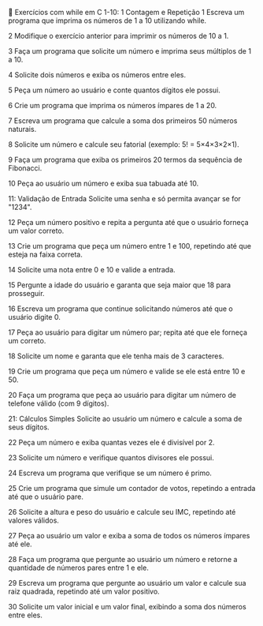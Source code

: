 📌 Exercícios com while em C 1-10: 
1 Contagem e Repetição 1 Escreva um programa que imprima os números de 1 a 10 utilizando while.

2 Modifique o exercício anterior para imprimir os números de 10 a 1.

3 Faça um programa que solicite um número e imprima seus múltiplos de 1 a 10.

4 Solicite dois números e exiba os números entre eles.

5 Peça um número ao usuário e conte quantos dígitos ele possui.

6 Crie um programa que imprima os números ímpares de 1 a 20.

7 Escreva um programa que calcule a soma dos primeiros 50 números naturais.

8 Solicite um número e calcule seu fatorial (exemplo: 5! = 5×4×3×2×1).

9 Faça um programa que exiba os primeiros 20 termos da sequência de Fibonacci.

10 Peça ao usuário um número e exiba sua tabuada até 10.

11: Validação de Entrada Solicite uma senha e só permita avançar se for "1234".

12 Peça um número positivo e repita a pergunta até que o usuário forneça um valor correto.

13 Crie um programa que peça um número entre 1 e 100, repetindo até que esteja na faixa correta.

14 Solicite uma nota entre 0 e 10 e valide a entrada.

15 Pergunte a idade do usuário e garanta que seja maior que 18 para prosseguir.

16 Escreva um programa que continue solicitando números até que o usuário digite 0.

17 Peça ao usuário para digitar um número par; repita até que ele forneça um correto.

18 Solicite um nome e garanta que ele tenha mais de 3 caracteres.

19 Crie um programa que peça um número e valide se ele está entre 10 e 50.

20 Faça um programa que peça ao usuário para digitar um número de telefone válido (com 9 dígitos).

21: Cálculos Simples Solicite ao usuário um número e calcule a soma de seus dígitos.

22 Peça um número e exiba quantas vezes ele é divisível por 2.

23 Solicite um número e verifique quantos divisores ele possui.

24 Escreva um programa que verifique se um número é primo.

25 Crie um programa que simule um contador de votos, repetindo a entrada até que o usuário pare.

26 Solicite a altura e peso do usuário e calcule seu IMC, repetindo até valores válidos.

27 Peça ao usuário um valor e exiba a soma de todos os números ímpares até ele.

28 Faça um programa que pergunte ao usuário um número e retorne a quantidade de números pares entre 1 e ele.

29 Escreva um programa que pergunte ao usuário um valor e calcule sua raiz quadrada, repetindo até um valor positivo.

30 Solicite um valor inicial e um valor final, exibindo a soma dos números entre eles.
